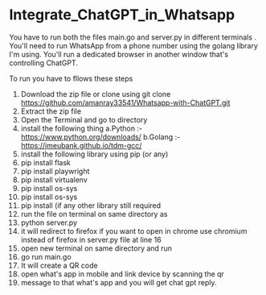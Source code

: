 # Integrate_ChatGPT_in_Whatsapp
You have to run both the files main.go and server.py in different terminals .
You'll need to run WhatsApp from a phone number using the golang library I'm using.
You'll run a dedicated browser in another window that's controlling ChatGPT.

To run you have to fllows these steps

1. Download the zip file or clone using git clone https://github.com/amanray33541/Whatsapp-with-ChatGPT.git
2. Extract the zip file
3. Open the Terminal and go to directory
4. install the following thing
  a.Python :- https://www.python.org/downloads/
  b.Golang :- https://jmeubank.github.io/tdm-gcc/
5. install the following library using pip (or any)
6. pip install flask
7. pip install playwright
8. pip install virtualenv
9. pip install os-sys
10. pip install os-sys
11. pip install (if any other library still required
13. run the file on terminal on same directory as
14. python server.py
15. it will redirect to firefox if you want to open in chrome use chromium instead of firefox in server.py file at line 16
16. open new terminal on same directory and run
17. go run main.go
18. It will create a QR code
19. open what's app in mobile and link device by scanning the qr 
20. message to that what's app and you will get chat gpt reply.


